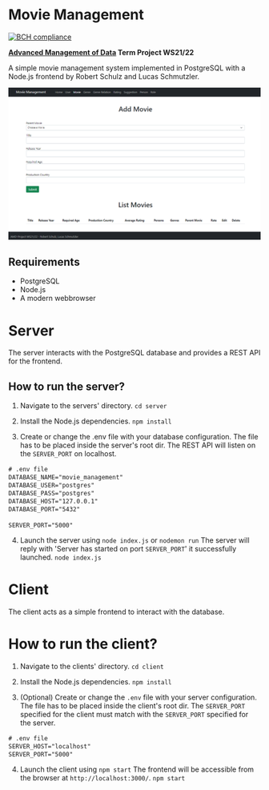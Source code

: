 # Movie Management
[![BCH compliance](https://bettercodehub.com/edge/badge/g4m3r0/AMD-Project?branch=main&token=3e3451b8df2b62be79c9fc23563729f909cb3232)](https://bettercodehub.com/)

**[Advanced Management of Data](https://www.tu-chemnitz.de/informatik/DVS/index.php) Term Project WS21/22**

A simple movie management system implemented in PostgreSQL with a Node.js frontend by Robert Schulz and Lucas Schmutzler.

![Interface](screenshot.png)

## Requirements
- PostgreSQL
- Node.js
- A modern webbrowser

# Server
The server interacts with the PostgreSQL database and provides a REST API for the frontend.

## How to run the server?

1. Navigate to the servers' directory.
`cd server`

2. Install the Node.js dependencies.
`npm install`

3. Create or change the .env file with your database configuration. The file has to be placed inside the server's root dir.
The REST API will listen on the `SERVER_PORT` on localhost.

```
# .env file
DATABASE_NAME="movie_management"
DATABASE_USER="postgres"
DATABASE_PASS="postgres"
DATABASE_HOST="127.0.0.1"
DATABASE_PORT="5432"

SERVER_PORT="5000"
```

4. Launch the server using `node index.js` or `nodemon run`
The server will reply with 'Server has started on port `SERVER_PORT`' it successfully launched.
`node index.js`

# Client
The client acts as a simple frontend to interact with the database.

# How to run the client?
1. Navigate to the clients' directory.
`cd client`

2. Install the Node.js dependencies.
`npm install`

3. (Optional) Create or change the `.env` file with your server configuration. The file has to be placed inside the client's root dir.
The `SERVER_PORT` specified for the client must match with the `SERVER_PORT` specified for the server.

```
# .env file
SERVER_HOST="localhost"
SERVER_PORT="5000"
```

4. Launch the client using `npm start`
The frontend will be accessible from the browser at `http://localhost:3000/`.
`npm start`
